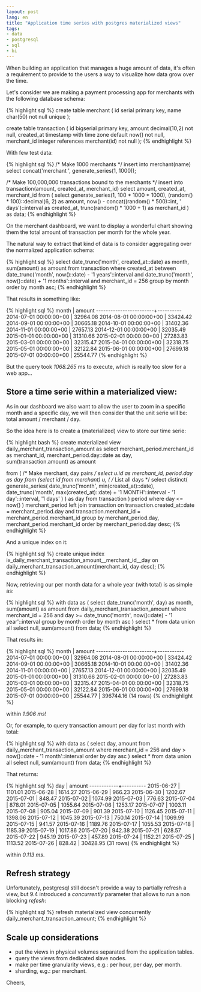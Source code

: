 ```yaml
---
layout: post
lang: en
title: "Application time series with postgres materialized views"
tags:
- data
- postgresql
- sql
- bi
---
```


When building an application that manages a huge amount of data, it's often a requirement to provide to the users a way to visualize how data grow over the time.

Let's consider we are making a payment processing app for merchants with the following database schema:

{% highlight sql %}
create table merchant (
    id serial primary key,
    name char(50) not null unique
);


create table transaction (
    id bigserial primary key,
    amount decimal(10,2) not null,
    created_at timestamp with time zone default now() not null,
    merchant_id integer references merchant(id) not null
);
{% endhighlight %}

With few test data:

{% highlight sql %}
/* Make 1000 merchants */
insert into merchant(name)
select concat('merchant ', generate_series(1, 1000));

/* Make 100,000,000 transactions bound to the merchants */
insert into transaction(amount, created_at, merchant_id)
select amount, created_at, merchant_id from (
    select
        generate_series(1, 100 * 1000 * 1000),
        (random() * 100)::decimal(6, 2) as amount,
        now() - concat((random() * 500)::int, ' days')::interval as created_at,
        trunc(random() * 1000 + 1) as merchant_id
) as data;
{% endhighlight %}

On the merchant dashboard, we want to display a wonderful chart showing them the total amount of transaction per month for the whole year.

The natural way to extract that kind of data is to consider aggregating over the normalized application schema:

{% highlight sql %}
select
    date_trunc('month', created_at::date)  as month,
    sum(amount) as amount
from transaction
where created_at
    between
        date_trunc('month', now()::date) - '1 years'::interval
    and
        date_trunc('month', now()::date) + '1 months'::interval
and
    merchant_id = 256
group by month
order by month asc;
{% endhighlight %}

That results in something like:

{% highlight sql %}
         month          |  amount
------------------------+----------
 2014-07-01 00:00:00+00 | 32964.08
 2014-08-01 00:00:00+00 | 33424.42
 2014-09-01 00:00:00+00 | 30665.18
 2014-10-01 00:00:00+00 | 31402.36
 2014-11-01 00:00:00+00 | 27657.13
 2014-12-01 00:00:00+00 | 32035.49
 2015-01-01 00:00:00+00 | 31310.66
 2015-02-01 00:00:00+00 | 27283.83
 2015-03-01 00:00:00+00 | 32315.47
 2015-04-01 00:00:00+00 | 32318.75
 2015-05-01 00:00:00+00 | 32122.84
 2015-06-01 00:00:00+00 | 27699.18
 2015-07-01 00:00:00+00 | 25544.77
{% endhighlight %}

But the query took *1068.265* ms to execute, which is really too slow for a web app...

## Store a time serie within a materialized view:

As in our dashboard we also want to allow the user to zoom in a specific month and a specific day, we will then consider that the unit serie will be: total amount / merchant / day.

So the idea here is to create a (materialized) view to store our time serie:

{% highlight bash %}
create materialized view daily_merchant_transaction_amount as select
    merchant_period.merchant_id as merchant_id,
    merchant_period.day::date as day,
    sum(transaction.amount) as amount

from (
    /* Make merchant, day pairs */
    select u.id as merchant_id, period.day as day
    from (select id from merchant) u, (
        /* List all days */
        select distinct(
            generate_series(
                date_trunc('month', min(created_at)::date),
                date_trunc('month', max(created_at)::date)
                    + '1 MONTH'::interval - '1 day'::interval,
                '1 days'
            )
        ) as day
        from transaction
    ) period
    where day <= now()
) merchant_period
left join transaction
    on transaction.created_at::date = merchant_period.day
    and transaction.merchant_id = merchant_period.merchant_id
group by merchant_period.day, merchant_period.merchant_id
order by merchant_period.day desc;
{% endhighlight %}

And a unique index on it:

{% highlight sql %}
create
    unique index ix_daily_merchant_transaction_amount__merchant_id__day
    on daily_merchant_transaction_amount(merchant_id, day desc);
{% endhighlight %}


Now, retrieving our per month data for a whole year (with total) is as simple as:

{% highlight sql %}
with data as (
    select date_trunc('month', day) as month,
    sum(amount) as amount
    from daily_merchant_transaction_amount
    where
        merchant_id = 256
    and
        day >= date_trunc('month', now()::date) - '1 year'::interval
    group by month
    order by month asc
)
select * from data
union all
select null, sum(amount) from data;
{% endhighlight %}

That results in:

{% highlight sql %}
         month          |  amount
------------------------+-----------
 2014-07-01 00:00:00+00 |  32964.08
 2014-08-01 00:00:00+00 |  33424.42
 2014-09-01 00:00:00+00 |  30665.18
 2014-10-01 00:00:00+00 |  31402.36
 2014-11-01 00:00:00+00 |  27657.13
 2014-12-01 00:00:00+00 |  32035.49
 2015-01-01 00:00:00+00 |  31310.66
 2015-02-01 00:00:00+00 |  27283.83
 2015-03-01 00:00:00+00 |  32315.47
 2015-04-01 00:00:00+00 |  32318.75
 2015-05-01 00:00:00+00 |  32122.84
 2015-06-01 00:00:00+00 |  27699.18
 2015-07-01 00:00:00+00 |  25544.77
                        | 396744.16
(14 rows)
{% endhighlight %}

within *1.906 ms*!

Or, for example, to query transaction amount per day for last month with total:

{% highlight sql %}
with data as (
    select day, amount
    from daily_merchant_transaction_amount
    where merchant_id = 256 and day > now()::date - '1 month'::interval
    order by day asc
)
select * from data
union all
select null, sum(amount) from data;
{% endhighlight %}

That returns:

{% highlight sql %}
    day     |  amount
------------+----------
 2015-06-27 |  1101.01
 2015-06-28 |  1614.27
 2015-06-29 |   966.23
 2015-06-30 |  1202.67
 2015-07-01 |   848.47
 2015-07-02 |  1074.99
 2015-07-03 |   776.63
 2015-07-04 |   878.01
 2015-07-05 |  1055.64
 2015-07-06 |  1253.17
 2015-07-07 |  1003.11
 2015-07-08 |   905.04
 2015-07-09 |   901.39
 2015-07-10 |  1126.45
 2015-07-11 |  1398.06
 2015-07-12 |  1045.39
 2015-07-13 |   750.14
 2015-07-14 |  1069.99
 2015-07-15 |   941.57
 2015-07-16 |  1189.76
 2015-07-17 |  1055.53
 2015-07-18 |  1185.39
 2015-07-19 |  1017.86
 2015-07-20 |   942.38
 2015-07-21 |   628.57
 2015-07-22 |   945.19
 2015-07-23 |   457.89
 2015-07-24 |  1152.21
 2015-07-25 |  1113.52
 2015-07-26 |   828.42
            | 30428.95
(31 rows)
{% endhighlight %}

within *0.113 ms*.

## Refresh strategy

Unfortunately, postgresql still doesn't provide a way to partially refresh a view, but 9.4 introduced a *concurrently* parameter that allows to run a non blocking *refesh*:

{% highlight sql %}
refresh materialized view concurrently daily_merchant_transaction_amount;
{% endhighlight %}

## Scale up considerations

* put the views in physical volumes separated from the application tables.
* query the views from dedicated slave nodes.
* make per time granularity views, e.g.: per hour, per day, per month.
* sharding, e.g.: per merchant.

Cheers,
